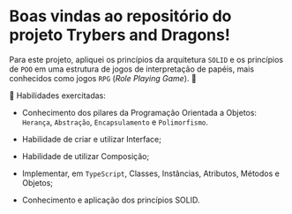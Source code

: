 # Boas vindas ao repositório do projeto Trybers and Dragons!

  Para este projeto, apliquei os princípios da arquitetura `SOLID` e os princípios de `POO` em uma estrutura de jogos de interpretação de papéis, mais conhecidos como jogos `RPG` (_Role Playing Game_). 🚀

  🚵 Habilidades exercitadas:

 - Conhecimento dos pilares da Programação Orientada a Objetos: `Herança`, `Abstração`, `Encapsulamento` e `Polimorfismo`.

 - Habilidade de criar e utilizar Interface;

 - Habilidade de utilizar Composição;

 - Implementar, em `TypeScript`, Classes, Instâncias, Atributos, Métodos e Objetos;
 
 - Conhecimento e aplicação dos princípios SOLID.